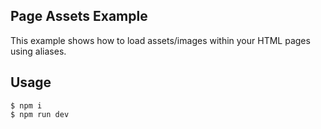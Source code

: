 ## Page Assets Example

This example shows how to load assets/images within your HTML pages using aliases.

## Usage

```
$ npm i
$ npm run dev
```